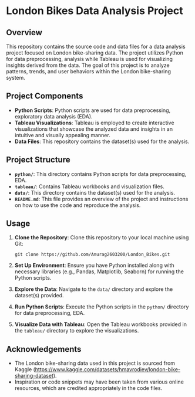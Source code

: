 # London Bikes Data Analysis Project

## Overview
This repository contains the source code and data files for a data analysis project focused on London bike-sharing data. The project utilizes Python for data preprocessing, analysis while Tableau is used for visualizing insights derived from the data. The goal of this project is to analyze patterns, trends, and user behaviors within the London bike-sharing system.

## Project Components
- **Python Scripts**: Python scripts are used for data preprocessing, exploratory data analysis (EDA).
- **Tableau Visualizations**: Tableau is employed to create interactive visualizations that showcase the analyzed data and insights in an intuitive and visually appealing manner.
- **Data Files**: This repository contains the dataset(s) used for the analysis.

## Project Structure
- **`python/`**: This directory contains Python scripts for data preprocessing, EDA.
- **`tableau/`**: Contains Tableau workbooks and visualization files.
- **`data/`**: This directory contains the dataset(s) used for the analysis.
- **`README.md`**: This file provides an overview of the project and instructions on how to use the code and reproduce the analysis.

## Usage
1. **Clone the Repository**: Clone this repository to your local machine using Git:

   ```
   git clone https://github.com/Anurag2603200/London_Bikes.git
   ```

2. **Set Up Environment**: Ensure you have Python installed along with necessary libraries (e.g., Pandas, Matplotlib, Seaborn) for running the Python scripts.

3. **Explore the Data**: Navigate to the `data/` directory and explore the dataset(s) provided.

4. **Run Python Scripts**: Execute the Python scripts in the `python/` directory for data preprocessing, EDA.

5. **Visualize Data with Tableau**: Open the Tableau workbooks provided in the `tableau/` directory to explore the visualizations.


## Acknowledgements
- The London bike-sharing data used in this project is sourced from Kaggle (https://www.kaggle.com/datasets/hmavrodiev/london-bike-sharing-dataset).
- Inspiration or code snippets may have been taken from various online resources, which are credited appropriately in the code files.
